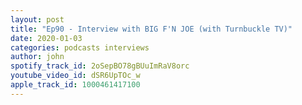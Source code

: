 ```yaml
---
layout: post
title: "Ep90 - Interview with BIG F'N JOE (with Turnbuckle TV)"
date: 2020-01-03
categories: podcasts interviews
author: john
spotify_track_id: 2oSepBO78gBUuImRaV8orc
youtube_video_id: dSR6UpTOc_w
apple_track_id: 1000461417100
---
```

